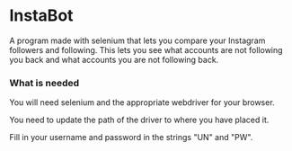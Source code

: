 # InstaBot
A program made with selenium that lets you compare your Instagram followers and following. This lets you see what accounts are not following you back and what accounts you are not following back.

### What is needed

You will need selenium and the appropriate webdriver for your browser.

You need to update the path of the driver to where you have placed it.

Fill in your username and password in the strings "UN" and "PW".

